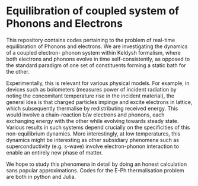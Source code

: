 # Equilibration of coupled system of Phonons and Electrons

This repository contains codes pertaining to the problem of real-time equilibration of Phonons and electrons. We are investigating the dynamics of a coupled electron-
phonon system within Keldysh formalism, where both electrons and phonons evolve in time self-consistently, as opposed to the standard paradigm of one set of 
constituents forming a static bath for the other. 

Experimentally, this is relevant for various physical models. For example, in devices such as bolometers (measures power of incident radiation by noting the 
concomitant temperature rise in the incident material), the general idea is that charged particles impinge and excite electrons in lattice, which subsequently 
thermalise by redistributing received energy. This would involve a chain-reaction b/w electrons and phonons, each exchanging energy with the other while evolving 
towards steady state. Various results in such systems depend crucially on the specificities of this non-equilibrium dynamics. More interestingly, at low 
temperatures, this dynamics might be interesting as other subsidiary phenomena such as superconductivity (e.g. s-wave) involve electron-phonon interaction to enable 
an entirely new phase of matter.  


We hope to study this phenomena in detail by doing an honest calculation sans popular approximations. Codes for the E-Ph thermalisation problem are both in python and Julia.
